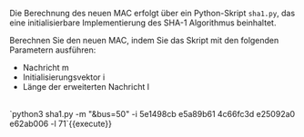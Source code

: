 Die Berechnung des neuen MAC erfolgt über ein Python-Skript `sha1.py`, das eine initialisierbare Implementierung des SHA-1 Algorithmus beinhaltet.
<br>

Berechnen Sie den neuen MAC, indem Sie das Skript mit den folgenden Parametern ausführen:
- Nachricht m
- Initialisierungsvektor i 
- Länge der erweiterten Nachricht l 
<br>
`python3 sha1.py -m "&bus=50" -i 5e1498cb e5a89b61 4c66fc3d e25092a0 e62ab006 -l 71`{{execute}}